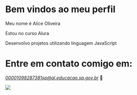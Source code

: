 # Bem vindos ao meu perfil

Meu nome é Alice Oliveira

Estou no curso Alura

Desenvolvo projetos utilizando linguagem JavaScript

# Entre em contato comigo em: 

*00001098287381sp@al.educacao.sp.gov.br* 📩






  ![](https://media1.tenor.com/m/e0V9lm6khSYAAAAC/sally-face.gif)






